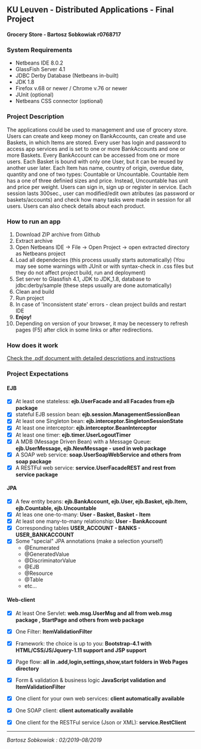 ## KU Leuven - Distributed Applications - Final Project
#### Grocery Store - Bartosz Sobkowiak r0768717


### System Requirements
- Netbeans IDE 8.0.2
- GlassFish Server 4.1
- JDBC Derby Database (Netbeans in-built)
- JDK 1.8
- Firefox v.68 or newer / Chrome v.76 or newer
- JUnit (optional)
- Netbeans CSS connector (optional)


### Project Description
The applications could be used to management and use of grocery store. Users can create and keep money on BankAccounts, can create and use Baskets, in which Items are stored. Every user has login and password to access app services and is set to one or more BankAccounts and one or more Baskets. Every BankAccount can be accessed from one or more users. Each Basket is bound with only one User, but it can be reused by another user later. Each Item has name, country of origin, overdue date, quantity and one of two types: Countable or Uncountable. Countable item has a one of three definied sizes and price. Instead, Uncountable has unit and price per weight. Users can sign in, sign up or register in service. Each session lasts 300sec., user can modified/edit own atributes (as password or baskets/accounts) and check how many tasks were made in session for all users. Users can also check details about each product.

### How to run an app
1. Download ZIP archive from Github
2. Extract archive
3. Open Netbeans IDE -> File -> Open Project -> open extracted directory as Netbeans project
4. Load all dependecies (this process usually starts automatically)
(You may see some warnings with JUnit or with syntax-check in .css files but they do not affect project build, run and deployment)
5. Set server to Glassfish 4.1, JDK to JDK_1.8, database to jdbc:derby/sample (these steps usually are done automatically) 
6. Clean and build
7. Run project
8. In case of 'Inconsistent state' errors - clean project builds and restart IDE
9. **Enjoy!**
10. Depending on version of your browser, it may be necessery to refresh pages (F5) after click in some links or after redirections.

### How does it work
[Check the .pdf document with detailed descriptions and instructions](https://github.com/bbbrtk/grocery-store-kuleuven/blob/master/HowDoesItWork.pdf)

### Project Expectations

#### EJB
- [x] At least one stateless: **ejb.UserFacade and all Facades from ejb package**
- [x] stateful EJB session bean: **ejb.session.ManagementSessionBean**
- [x] At least one Singleton bean: **ejb.interceptor.SingletonSessionState**
- [x] At least one interceptor: **ejb.interceptor.BeanInterceptor**
- [x] At least one timer: **ejb.timer.UserLogoutTimer**
- [x] A MDB (Message Driven Bean) with a Message Queue: **ejb.UserMessage, ejb.NewMessage - used in web package**
- [x] A SOAP web service: **soap.UserSoapWebService and others from soap package**
- [x] A RESTFul web service: **service.UserFacadeREST and rest from service package**

#### JPA
- [x] A few entity beans: **ejb.BankAccount, ejb.User, ejb.Basket, ejb.Item, ejb.Countable, ejb.Uncountable**
- [x] At leas one one-to-many: **User - Basket, Basket - Item**
- [x] At least one many-to-many relationship: **User - BankAccount**
- [x] Corresponding tables **USER_ACCOUNT - BANKS - USER_BANKACCOUNT** 
- [x] Some "special" JPA annotations (make a selection yourself)
  - @Enumerated
  - @GeneratedValue
  - @DiscriminatorValue
  - @EJB
  - @Resource
  - @Table
  - etc...

#### Web-client
- [x] At least One Servlet: **web.msg.UserMsg and all from web.msg package , StartPage and others from web package**
- [x] One Filter: **ItemValidationFilter**
- [x] Framework: the choice is up to you: **Bootstrap-4.1 with HTML/CSS/JS/Jquery-1.11 support and JSP support**
- [x] Page flow: **all in .add,login,settings,show,start folders in Web Pages directory**
- [x] Form & validation & business logic **JavaScript validation and ItemValidationFilter**
- [x] One client for your own web services: **client automatically available**
- [x] One SOAP client: **client automatically available**
- [x] One client for the RESTFul service (Json or XML): **service.RestClient**


________
*Bartosz Sobkowiak : 02/2019-08/2019*
